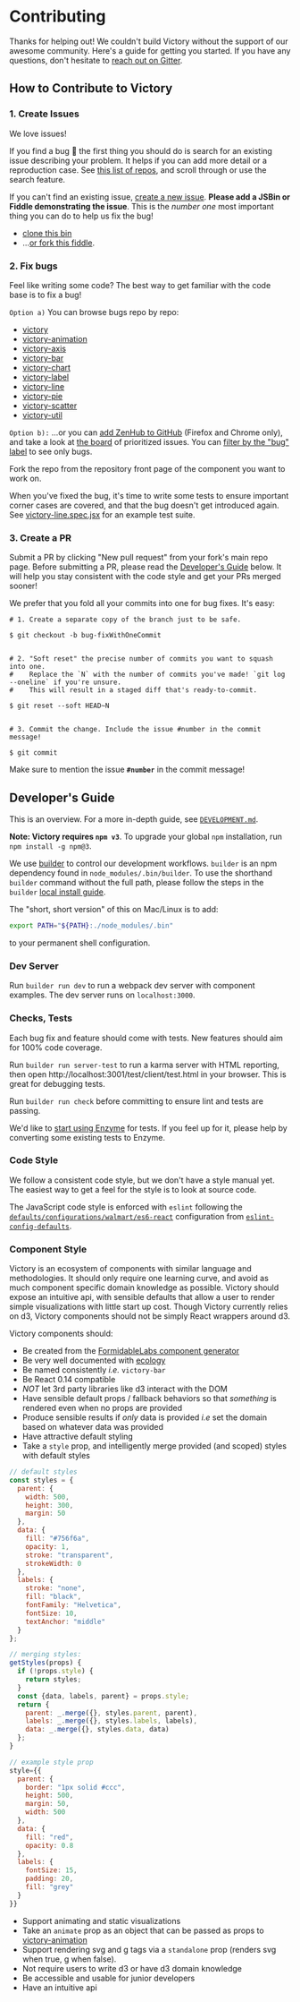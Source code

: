 Contributing
============

Thanks for helping out! We couldn't build Victory without the support of our awesome community. Here's a guide for getting you started. If you have any questions, don't hesitate to [reach out on Gitter](https://gitter.im/FormidableLabs/victory).

## How to Contribute to Victory

### 1. Create Issues

We love issues!

If you find a bug :bug: the first thing you should do is search for an existing issue describing your problem. It helps if you can add more detail or a reproduction case. See [this list of repos](https://github.com/FormidableLabs/victory/blob/master/CONTRIBUTING.md#fix-bugs), and scroll through or use the search feature.

If you can't find an existing issue, [create a new issue](https://github.com/FormidableLabs/victory/issues/new?labels=bug). **Please add a JSBin or Fiddle demonstrating the issue**. This is the _number one_ most important thing you can do to help us fix the bug!

* [clone this bin](http://jsbin.com/vikiha/edit)
* ...[or fork this fiddle](https://jsfiddle.net/5g20p8vd/).

### 2. Fix bugs

Feel like writing some code? The best way to get familiar with the code base is to fix a bug!

`Option a)` You can browse bugs repo by repo:

* [victory](https://github.com/FormidableLabs/victory/issues?q=is%3Aopen+is%3Aissue+label%3Abug)
* [victory-animation](https://github.com/FormidableLabs/victory-animation/issues?q=is%3Aopen+is%3Aissue+label%3Abug)
* [victory-axis](https://github.com/FormidableLabs/victory-axis/issues?q=is%3Aopen+is%3Aissue+label%3Abug)
* [victory-bar](https://github.com/FormidableLabs/victory-bar/issues?q=is%3Aopen+is%3Aissue+label%3Abug)
* [victory-chart](https://github.com/FormidableLabs/victory-chart/issues?q=is%3Aopen+is%3Aissue+label%3Abug)
* [victory-label](https://github.com/FormidableLabs/victory-label/issues?q=is%3Aopen+is%3Aissue+label%3Abug)
* [victory-line](https://github.com/FormidableLabs/victory-line/issues?q=is%3Aopen+is%3Aissue+label%3Abug)
* [victory-pie](https://github.com/FormidableLabs/victory-pie/issues?q=is%3Aopen+is%3Aissue+label%3Abug)
* [victory-scatter](https://github.com/FormidableLabs/victory-scatter/issues?q=is%3Aopen+is%3Aissue+label%3Abug)
* [victory-util](https://github.com/FormidableLabs/victory-util/issues?q=is%3Aopen+is%3Aissue+label%3Abug)

`Option b):` ...or you can [add ZenHub to GitHub](https://www.zenhub.io/) (Firefox and Chrome only), and take a look at [the board](https://github.com/FormidableLabs/victory#boards?repos=38721888,38460192,39965719,40037231,39981240,40025701,39974376,40269956,45209191,45209229,45499928,39859425,42207274) of prioritized issues. You can [filter by the "bug" label](https://github.com/FormidableLabs/victory/issues#boards?repos=38721888,38460192,39965719,40037231,39981240,40025701,39974376,40269956,45209191,45209229,45499928,39859425,42207274&labels=bug) to see only bugs.

Fork the repo from the repository front page of the component you want to work on.

When you've fixed the bug, it's time to write some tests to ensure important corner cases are covered, and that the bug doesn't get introduced again. See [victory-line.spec.jsx](https://github.com/FormidableLabs/victory-line/blob/master/test/client/spec/components/victory-line.spec.jsx) for an example test suite.

### 3. Create a PR

Submit a PR by clicking "New pull request" from your fork's main repo page. Before submitting a PR, please read the [Developer's Guide](https://github.com/FormidableLabs/victory/blob/master/CONTRIBUTING.md#developers-guide) below. It will help you stay consistent with the code style and get your PRs merged sooner!

We prefer that you fold all your commits into one for bug fixes. It's easy:

```
# 1. Create a separate copy of the branch just to be safe.

$ git checkout -b bug-fixWithOneCommit


# 2. "Soft reset" the precise number of commits you want to squash into one.
#    Replace the `N` with the number of commits you've made! `git log --oneline` if you're unsure.
#    This will result in a staged diff that's ready-to-commit.

$ git reset --soft HEAD~N


# 3. Commit the change. Include the issue #number in the commit message!

$ git commit
```

Make sure to mention the issue **`#number`** in the commit message!

## Developer's Guide

This is an overview. For a more in-depth guide, see [`DEVELOPMENT.md`](https://github.com/FormidableLabs/victory/blob/master/DEVELOPMENT.md#development).

**Note: Victory requires `npm v3`**. To upgrade your global `npm` installation, run `npm install -g npm@3`.

We use [builder](https://github.com/FormidableLabs/builder) to control our
development workflows. `builder` is an npm dependency found in
`node_modules/.bin/builder`. To use the shorthand `builder` command without the
full path, please follow the steps in the `builder`
[local install guide](https://github.com/FormidableLabs/builder#local-install).

The "short, short version" of this on Mac/Linux is to add:

```sh
export PATH="${PATH}:./node_modules/.bin"
```

to your permanent shell configuration.

### Dev Server

Run `builder run dev` to run a webpack dev server with component examples. The dev server runs on `localhost:3000`.

### Checks, Tests

Each bug fix and feature should come with tests. New features should aim for 100% code coverage.


Run `builder run server-test` to run a karma server with HTML reporting, then open http://localhost:3001/test/client/test.html in your browser. This is great for debugging tests.

Run `builder run check` before committing to ensure lint and tests are passing.

We'd like to [start using Enzyme](https://github.com/FormidableLabs/victory/issues/162) for tests. If you feel up for it, please help by converting some existing tests to Enzyme.

### Code Style

We follow a consistent code style, but we don't have a style manual yet. The easiest way to get a feel for the style is to look at source code.

The JavaScript code style is enforced with `eslint` following the [`defaults/configurations/walmart/es6-react`](https://github.com/walmartlabs/eslint-config-defaults#full-configurations) configuration from [`eslint-config-defaults`](https://github.com/walmartlabs/eslint-config-defaults).

### Component Style

Victory is an ecosystem of components with similar language and methodologies. It should only require one learning curve, and avoid as much component specific domain knowledge as possible. Victory should expose an intuitive api, with sensible defaults that allow a user to render simple visualizations with little start up cost. Though Victory currently relies on d3, Victory components should not be simply React wrappers around d3.

Victory components should:

- Be created from the [FormidableLabs component generator](https://github.com/FormidableLabs/generator-formidable-react-component)
- Be very well documented with [ecology](https://github.com/FormidableLabs/ecology)
- Be named consistently _i.e._ `victory-bar`
- Be React 0.14 compatible
- *NOT* let 3rd party libraries like d3 interact with the DOM
- Have sensible default props / fallback behaviors so that _something_ is rendered even when no props are provided
- Produce sensible results if _only_ data is provided _i.e_ set the domain based on whatever data was provided
- Have attractive default styling
- Take a `style` prop, and intelligently merge provided (and scoped) styles with default styles

```js
// default styles
const styles = {
  parent: {
    width: 500,
    height: 300,
    margin: 50
  },
  data: {
    fill: "#756f6a",
    opacity: 1,
    stroke: "transparent",
    strokeWidth: 0
  },
  labels: {
    stroke: "none",
    fill: "black",
    fontFamily: "Helvetica",
    fontSize: 10,
    textAnchor: "middle"
  }
};

// merging styles:
getStyles(props) {
  if (!props.style) {
    return styles;
  }
  const {data, labels, parent} = props.style;
  return {
    parent: _.merge({}, styles.parent, parent),
    labels: _.merge({}, styles.labels, labels),
    data: _.merge({}, styles.data, data)
  };
}

// example style prop
style={{
  parent: {
    border: "1px solid #ccc",
    height: 500,
    margin: 50,
    width: 500
  },
  data: {
    fill: "red",
    opacity: 0.8
  },
  labels: {
    fontSize: 15,
    padding: 20,
    fill: "grey"
  }
}}
```

- Support animating and static visualizations
- Take an `animate` prop as an object that can be passed as props to [victory-animation](https://github.com/FormidableLabs/victory-animation)
- Support rendering svg and g tags via a `standalone` prop (renders svg when true, g when false).
- Not require users to write d3 or have d3 domain knowledge
- Be accessible and usable for junior developers
- Have an intuitive api
